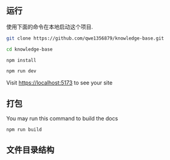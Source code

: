 ## 运行

使用下面的命令在本地启动这个项目.

```bash
git clone https://github.com/qwe1356879/knowledge-base.git

cd knowledge-base

npm install

npm run dev
```

Visit [https://localhost:5173](https://localhost:5173) to see your site

## 打包
You may run this command to build the docs

```bash
npm run build
```

## 文件目录结构

```

```
